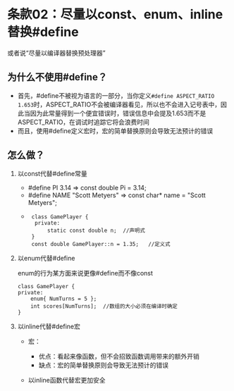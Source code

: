 # 条款02：尽量以const、enum、inline替换#define

  或者说“尽量以编译器替换预处理器”
  
## 为什么不使用#define？
  * 首先，#define不被视为语言的一部分，当你定义`#define ASPECT_RATIO 1.653`时，ASPECT_RATIO不会被编译器看见，所以也不会进入记号表中，因此当因为此常量得到一个便宜错误时，错误信息中会提及1.653而不是ASPECT_RATIO，在调试时追踪它将会浪费时间
  * 而且，使用#define定义宏时，宏的简单替换原则会导致无法预计的错误

## 怎么做？

1. 以const代替#define常量
    * #define PI 3.14  => const double Pi = 3.14;
    * #define NAME "Scott Metyers" => const char* name = "Scott Metyers";
    * ```
       class GamePlayer {
        private:
            static const double n;  //声明式
       }
       const double GamePlayer::n = 1.35;   //定义式
       ```

2. 以enum代替#define

    enum的行为某方面来说更像#define而不像const
    ```
    class GamePlayer {
    private:
        enum{ NumTurns = 5 };
        int scores[NumTurns];  //数组的大小必须在编译时确定
    }
    ```

3. 以inline代替#define宏

    * 宏：
       - 优点：看起来像函数，但不会招致函数调用带来的额外开销
       - 缺点：宏的简单替换原则会导致无法预计的错误
      
    * 以inline函数代替宏更加安全
